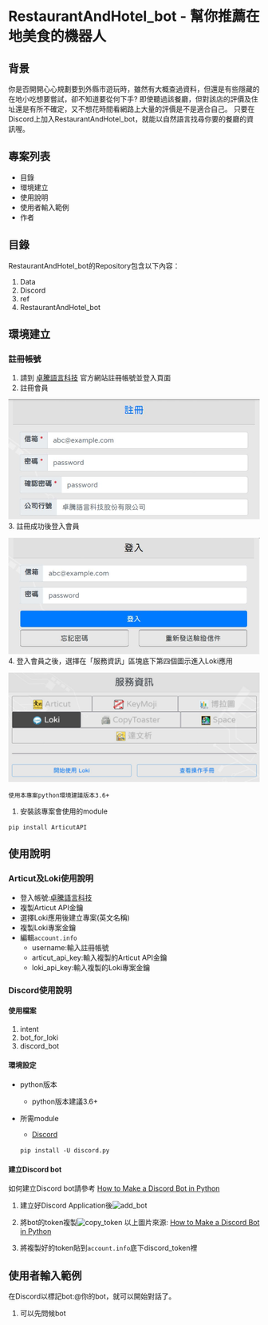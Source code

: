 # RestaurantAndHotel_bot - 幫你推薦在地美食的機器人

## **背景**
你是否開開心心規劃要到外縣市遊玩時，雖然有大概查過資料，但還是有些隱藏的在地小吃想要嘗試，卻不知道要從何下手?
即使聽過該餐廳，但對該店的評價及住址還是有所不確定，又不想花時間看網路上大量的評價是不是適合自己。
只要在Discord上加入RestaurantAndHotel_bot，就能以自然語言找尋你要的餐廳的資訊喔。

## **專案列表**
+ 目錄
+ 環境建立
+ 使用說明
+ 使用者輸入範例
+ 作者

## **目錄**
RestaurantAndHotel_bot的Repository包含以下內容：

1. Data
2. Discord
3. ref
4. RestaurantAndHotel_bot

## **環境建立**
### **註冊帳號**
1. 請到 [卓騰語言科技](https://api.droidtown.co/) 官方網站註冊帳號並登入頁面
2. 註冊會員

![](https://raw.githubusercontent.com/WuSiangRu/RestaurantAndHotel_bot/main/pic/001.JPG "001")
3. 註冊成功後登入會員

![](https://raw.githubusercontent.com/WuSiangRu/RestaurantAndHotel_bot/main/pic/002.JPG "002")
4. 登入會員之後，選擇在「服務資訊」區塊底下第四個圖示進入Loki應用

![](https://raw.githubusercontent.com/WuSiangRu/RestaurantAndHotel_bot/main/pic/003.JPG "003")

`使用本專案python環境建議版本3.6+`
1. 安裝該專案會使用的module
```
pip install ArticutAPI
```

## **使用說明**
### **Articut及Loki使用說明**
+ 登入帳號:[卓騰語言科技](https://api.droidtown.co/)
+ 複製Articut API金鑰
+ 選擇Loki應用後建立專案(英文名稱)
+ 複製Loki專案金鑰
+ 編輯`account.info`
    + username:輸入註冊帳號
    + articut_api_key:輸入複製的Articut API金鑰
    + loki_api_key:輸入複製的Loki專案金鑰

### **Discord使用說明**
#### **使用檔案**
1. intent
2. bot_for_loki
3. discord_bot
#### **環境設定**
+ python版本
    + python版本建議3.6+
+ 所需module
    + [Discord](https://pypi.org/project/discord.py/)
    
    `pip install -U discord.py`
#### **建立Discord bot**
如何建立Discord bot請參考 [How to Make a Discord Bot in Python](https://realpython.com/how-to-make-a-discord-bot-python/)
1. 建立好Discord Application後![](https://files.realpython.com/media/discord-bot-add-bot.4735c88ff16b.png "add_bot")

2. 將bot的token複製![](https://files.realpython.com/media/discord-bot-rename-bot.008fd6ed6354.png "copy_token")
以上圖片來源: [How to Make a Discord Bot in Python](https://realpython.com/how-to-make-a-discord-bot-python/)

3. 將複製好的token貼到`account.info`底下discord_token裡

## **使用者輸入範例**
在Discord以標記bot:@你的bot，就可以開始對話了。
1. 可以先問候bot


